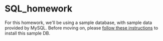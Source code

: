 # SQL_homework
For this homework, we'll be using a sample database, with sample data provided by MySQL. Before moving on, 
please [follow these instructions](https://docs.google.com/document/d/1JAWfwmCDsq6lJsZcatMriz0ImHX_uVdxVryp8ZGr4SQ/)
to install this sample DB.
